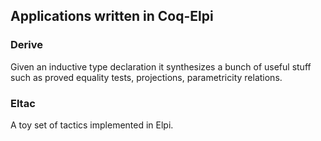 ## Applications written in Coq-Elpi

### Derive

Given an inductive type declaration it synthesizes a bunch of useful stuff
such as proved equality tests, projections, parametricity relations.

### Eltac

A toy set of tactics implemented in Elpi.
